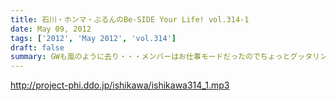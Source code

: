 ```yaml
---
title: 石川・ホンマ・ぶるんのBe-SIDE Your Life! vol.314-1
date: May 09, 2012
tags: ['2012', 'May 2012', 'vol.314']
draft: false
summary: GWも嵐のように去り・・・メンバーはお仕事モードだったのでちょっとグッタリンダ～～。石川サン何かいろいろとホンマさんとあったようで新たなるものがまた起動したとかしないとか。NAMAE
---
```


http://project-phi.ddo.jp/ishikawa/ishikawa314_1.mp3
